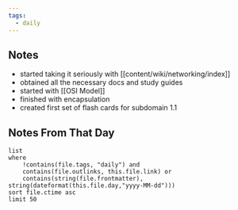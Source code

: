 ```yaml
---
tags:
  - daily
---
```

## Notes

- started taking it seriously with [[content/wiki/networking/index]]
- obtained all the necessary docs and study guides
- started with [[OSI Model]]
- finished with encapsulation
- created first set of flash cards for subdomain 1.1

## Notes From That Day

```dataview
list
where
	!contains(file.tags, "daily") and
	contains(file.outlinks, this.file.link) or
	contains(string(file.frontmatter), string(dateformat(this.file.day,"yyyy-MM-dd")))
sort file.ctime asc
limit 50
```